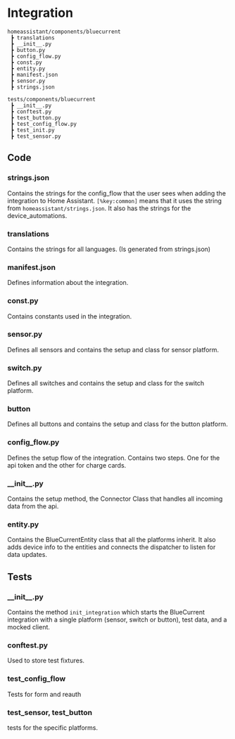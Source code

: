 # Integration

```
homeassistant/components/bluecurrent
 ┣ translations
 ┣ __init__.py
 ┣ button.py
 ┣ config_flow.py
 ┣ const.py
 ┣ entity.py
 ┣ manifest.json
 ┣ sensor.py
 ┣ strings.json

tests/components/bluecurrent
 ┣ __init__.py
 ┣ conftest.py
 ┣ test_button.py
 ┣ test_config_flow.py
 ┣ test_init.py
 ┣ test_sensor.py
```

## Code

### strings.json

Contains the strings for the config_flow that the user sees when adding the integration to Home Assistant.
`[%key:common]` means that it uses the string from `homeassistant/strings.json`. It also has the strings for the device_automations.

### translations

Contains the strings for all languages. (Is generated from strings.json)

### manifest.json

Defines information about the integration.

### const.py

Contains constants used in the integration.

### sensor.py

Defines all sensors and contains the setup and class for sensor platform.

### switch.py

Defines all switches and contains the setup and class for the switch platform.

### button

Defines all buttons and contains the setup and class for the button platform.

### config_flow.py

Defines the setup flow of the integration. Contains two steps. One for the api token and the other for charge cards.

### \_\_init\_\_.py

Contains the setup method, the Connector Class that handles all incoming data from the api.

### entity.py

Contains the BlueCurrentEntity class that all the platforms inherit. It also adds device info to the entities and connects the dispatcher to listen for data updates.

## Tests

### \_\_init\_\_.py

Contains the method `init_integration` which starts the BlueCurrent integration with a single platform (sensor, switch or button), test data, and a mocked client.

### conftest.py
Used to store test fixtures.

### test_config_flow
Tests for form and reauth

### test_sensor, test_button
tests for the specific platforms.